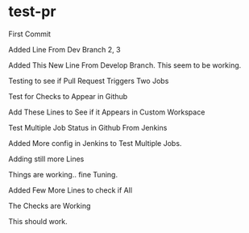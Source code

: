 # test-pr

First Commit

Added Line From Dev Branch 2, 3

Added This New Line From Develop Branch. This seem to be working.

Testing to see if Pull Request Triggers Two Jobs

Test for Checks to Appear in Github

Add These Lines to See if it Appears in Custom Workspace

Test Multiple Job Status in Github From Jenkins

Added More config in Jenkins to Test Multiple Jobs.

Adding still more Lines

Things are working.. fine Tuning.

Added Few More Lines to check if All 

The Checks are Working

This should work.

